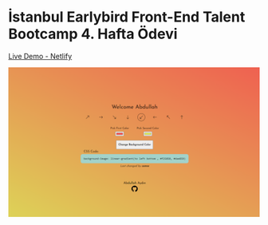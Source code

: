# İstanbul Earlybird Front-End Talent Bootcamp 4. Hafta Ödevi

[Live Demo - Netlify](https://weather-app-abdullah-aydin.netlify.app/)

![weather-app](images/realtime-colors-app.png)